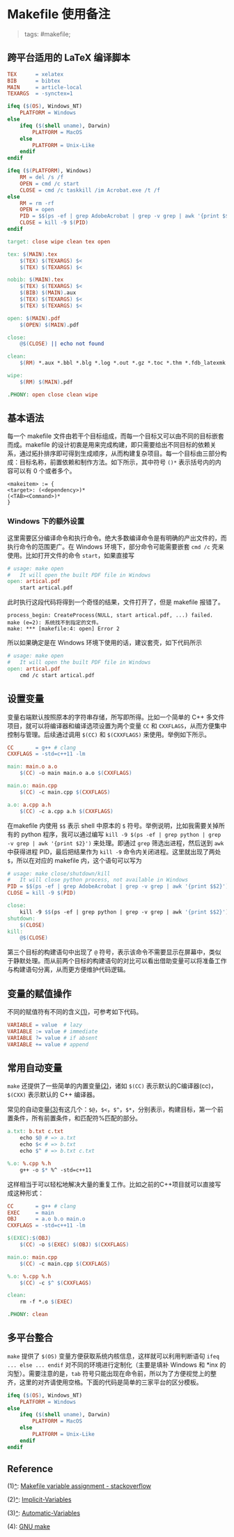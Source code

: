 # Makefile 使用备注

> tags: #makefile;

## 跨平台适用的 LaTeX 编译脚本

```makefile
TEX      = xelatex
BIB      = bibtex
MAIN     = article-local
TEXARGS  = -synctex=1

ifeq ($(OS), Windows_NT)
    PLATFORM = Windows
else
    ifeq ($(shell uname), Darwin)
        PLATFORM = MacOS
    else
        PLATFORM = Unix-Like
    endif
endif

ifeq ($(PLATFORM), Windows)
    RM = del /s /f
    OPEN = cmd /c start
    CLOSE = cmd /c taskkill /im Acrobat.exe /t /f
else
    RM = rm -rf
    OPEN = open
    PID = $$(ps -ef | grep AdobeAcrobat | grep -v grep | awk '{print $$2}')
    CLOSE = kill -9 $(PID)
endif

target: close wipe clean tex open

tex: $(MAIN).tex
	$(TEX) $(TEXARGS) $<
	$(TEX) $(TEXARGS) $<

nobib: $(MAIN).tex
	$(TEX) $(TEXARGS) $<
	$(BIB) $(MAIN).aux
	$(TEX) $(TEXARGS) $<
	$(TEX) $(TEXARGS) $<

open: $(MAIN).pdf
	$(OPEN) $(MAIN).pdf

close:
	@$(CLOSE) || echo not found

clean:
	$(RM) *.aux *.bbl *.blg *.log *.out *.gz *.toc *.thm *.fdb_latexmk *.fls *.nav *.snm *.vrb *.spl

wipe:
	$(RM) $(MAIN).pdf

.PHONY: open close clean wipe
```

## 基本语法

每一个 makefile 文件由若干个目标组成，而每一个目标又可以由不同的目标嵌套而成。makefile 的设计初衷是用来完成构建，即只需要给出不同目标的依赖关系，通过拓扑排序即可得到生成顺序，从而构建复杂项目。每一个目标由三部分构成：目标名称，前置依赖和制作方法。如下所示，其中符号 `()*` 表示括号内的内容可以有 0 个或者多个。

```plain
<makeitem> := {
<target>: (<dependency>)*
(<TAB><Command>)*
}
```

### Windows 下的额外设置

这里需要区分编译命令和执行命令。绝大多数编译命令是有明确的产出文件的，而执行命令的范围更广。在 Windows 环境下，部分命令可能需要嵌套 `cmd /c` 壳来使用。比如打开文件的命令 `start`，如果直接写

```makefile
# usage: make open
#   It will open the built PDF file in Windows
open: artical.pdf
	start artical.pdf
```

此时执行这段代码将得到一个奇怪的结果，文件打开了，但是 makefile 报错了。

```plain
process_begin: CreateProcess(NULL, start artical.pdf, ...) failed.
make (e=2): 系统找不到指定的文件。
make: *** [makefile:4: open] Error 2
```

所以如果确定是在 Windows 环境下使用的话，建议套壳，如下代码所示

```makefile
# usage: make open
#   It will open the built PDF file in Windows
open: artical.pdf
	cmd /c start artical.pdf
```

## 设置变量

变量右端默认按照原本的字符串存储，所写即所得。比如一个简单的 C++ 多文件项目，就可以将编译器和编译选项设置为两个变量 `CC` 和 `CXXFLAGS`，从而方便集中控制与管理。后续通过调用 `$(CC)` 和 `$(CXXFLAGS)` 来使用。举例如下所示。

```makefile
CC       = g++ # clang
CXXFLAGS = -std=c++11 -lm

main: main.o a.o
	$(CC) -o main main.o a.o $(CXXFLAGS)

main.o: main.cpp
	$(CC) -c main.cpp $(CXXFLAGS)

a.o: a.cpp a.h
	$(CC) -c a.cpp a.h $(CXXFLAGS)
```

在makefile 内使用 `$$` 表示 shell 中原本的 `$` 符号。举例说明，比如我需要关掉所有的 python 程序，我可以通过编写 `kill -9 $(ps -ef | grep python | grep -v grep | awk '{print $2}')` 来处理。即通过 `grep` 筛选出进程，然后送到 `awk` 中获得进程 PID，最后把结果作为 `kill -9` 命令内关闭进程。这里就出现了两处 `$`，所以在对应的 makefile 内，这个语句可以写为

```makefile
# usage: make close/shutdown/kill
#   It will close python process, not available in Windows
PID = $$(ps -ef | grep AdobeAcrobat | grep -v grep | awk '{print $$2}')
CLOSE = kill -9 $(PID)

close:
	kill -9 $$(ps -ef | grep python | grep -v grep | awk '{print $$2}')
shutdown:
	$(CLOSE)
kill:
	@$(CLOSE)
```

第三个目标的构建语句中出现了 `@` 符号，表示该命令不需要显示在屏幕中，类似于静默处理。而从前两个目标的构建语句的对比可以看出借助变量可以将准备工作与构建语句分离，从而更方便维护代码逻辑。

## 变量的赋值操作

不同的赋值符有不同的含义<a name="rref1">[(1)](#ref1)</a>，可参考如下代码。

```makefile
VARIABLE = value  # lazy
VARIABLE := value # immediate
VARIABLE ?= value # if absent
VARIABLE += value # append
```

## 常用自动变量

`make` 还提供了一些简单的内置变量<a name="rref2">[(2)](#ref2)</a>，诸如 `$(CC)` 表示默认的C编译器(cc)，`$(CXX)` 表示默认的 C++ 编译器。

常见的自动变量<a name="rref3">[(3)](#ref3)</a>有这几个：`$@`，`$<`，`$^`，`$*`，分别表示，构建目标，第一个前置条件，所有前置条件，和匹配符%匹配的部分。

```makefile
a.txt: b.txt c.txt
	echo $@ # => a.txt
	echo $< # => b.txt
	echo $^ # => b.txt c.txt

%.o: %.cpp %.h
	g++ -o $* %^ -std=c++11
```

这样相当于可以轻松地解决大量的重复工作。比如之前的C++项目就可以直接写成这种形式：

```makefile
CC       = g++ # clang
EXEC     = main
OBJ      = a.o b.o main.o
CXXFLAGS = -std=c++11 -lm

$(EXEC):$(OBJ)
	$(CC) -o $(EXEC) $(OBJ) $(CXXFLAGS)

main.o: main.cpp
	$(CC) -c main.cpp $(CXXFLAGS)

%.o: %.cpp %.h
	$(CC) -c $^ $(CXXFLAGS)

clean:
	rm -f *.o $(EXEC)

.PHONY: clean
```

## 多平台整合

`make` 提供了 `$(OS)` 变量方便获取系统内核信息，这样就可以利用判断语句 `ifeq ... else ... endif` 对不同的环境进行定制化（主要是填补 Windows 和 *inx 的沟堑）。需要注意的是，`tab` 符号只能出现在命令前，所以为了方便视觉上的整齐，这里的对齐请使用空格。下面的代码是简单的三家平台的区分模板。

```makefile
ifeq ($(OS), Windows_NT)
    PLATFORM = Windows
else
    ifeq ($(shell uname), Darwin)
        PLATFORM = MacOS
    else
        PLATFORM = Unix-Like
    endif
endif
```

## Reference

<a name="ref1">(1)</a>[^](#rref1): [Makefile variable assignment - stackoverflow](http://stackoverflow.com/questions/448910/makefile-variable-assignment)

<a name="ref2">(2)</a>[^](#rref2): [Implicit-Variables](https://www.gnu.org/software/make/manual/html_node/Implicit-Variables.html)

<a name="ref3">(3)</a>[^](#rref3): [Automatic-Variables](https://www.gnu.org/software/make/manual/html_node/Automatic-Variables.html)

<a name="ref4">(4)</a>: [GNU make](https://www.gnu.org/software/make/manual/html_node/index.html)
